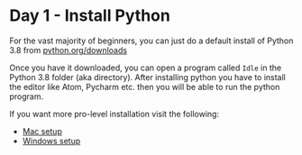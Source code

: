 # Day 1 - Install Python

For the vast majority of beginners, you can just do a default install of Python 3.8 from [python.org/downloads](https://python.org/downloads)

Once you have it downloaded, you can open a program called `Idle` in the Python 3.8 folder (aka directory). 
After installing python you have to install the editor like Atom, Pycharm etc. then you will be able to run the python program.

If you want more pro-level installation visit the following:

- [Mac setup](https://www.codingforentrepreneurs.com/blog/install-django-on-mac-or-linux)
- [Windows setup](https://www.codingforentrepreneurs.com/blog/install-python-django-on-windows)
